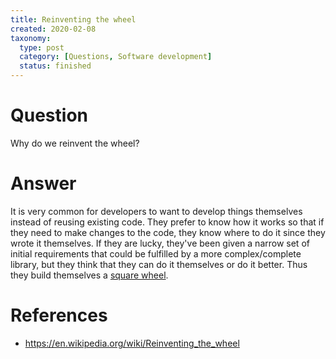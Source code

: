 ```yaml
---
title: Reinventing the wheel
created: 2020-02-08
taxonomy:
  type: post
  category: [Questions, Software development]
  status: finished
---
```


# Question
Why do we reinvent the wheel?

# Answer
It is very common for developers to want to develop things themselves instead of reusing existing code. They prefer to know how it works so that if they need to make changes to the code, they know where to do it since they wrote it themselves. If they are lucky, they've been given a narrow set of initial requirements that could be fulfilled by a more complex/complete library, but they think that they can do it themselves or do it better. Thus they build themselves a [square wheel](https://en.wikipedia.org/wiki/Reinventing_the_wheel#Related_phrases).

# References
* https://en.wikipedia.org/wiki/Reinventing_the_wheel
